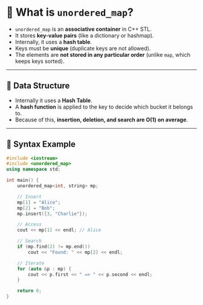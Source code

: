 # 🔹 What is `unordered_map`?

- `unordered_map` is an **associative container** in C++ STL.  
- It stores **key-value pairs** (like a dictionary or hashmap).  
- Internally, it uses a **hash table**.  
- Keys must be **unique** (duplicate keys are not allowed).  
- The elements are **not stored in any particular order** (unlike `map`, which keeps keys sorted).  

---

## 🔹 Data Structure
- Internally it uses a **Hash Table**.  
- A **hash function** is applied to the key to decide which bucket it belongs to.  
- Because of this, **insertion, deletion, and search are O(1) on average**.  

---

## 🔹 Syntax Example
```cpp
#include <iostream>
#include <unordered_map>
using namespace std;

int main() {
    unordered_map<int, string> mp;

    // Insert
    mp[1] = "Alice";
    mp[2] = "Bob";
    mp.insert({3, "Charlie"});

    // Access
    cout << mp[1] << endl; // Alice

    // Search
    if (mp.find(2) != mp.end())
        cout << "Found: " << mp[2] << endl;

    // Iterate
    for (auto &p : mp) {
        cout << p.first << " => " << p.second << endl;
    }

    return 0;
}
